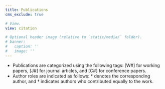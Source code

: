 ```yaml
---
title: Publications
cms_exclude: true

# View.
view: citation

# Optional header image (relative to `static/media/` folder).
# banner:
#   caption: ''
#   image: ''
---
```


- Publications are categorized using the following tags: [W#] for working papers, [J#] for journal articles, and [C#] for conference papers.
- Author roles are indicated as follows: * denotes the corresponding author, and † indicates authors who contributed equally to the work.

